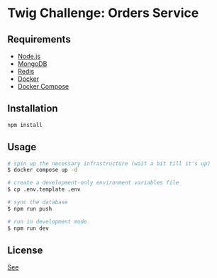 # Twig Challenge: Orders Service

## Requirements

- [Node.js](https://nodejs.org/en/)
- [MongoDB](https://www.mongodb.com/)
- [Redis](https://redis.io/)
- [Docker](https://www.docker.com/)
- [Docker Compose](https://docs.docker.com/compose/)

## Installation

```bash
npm install
```

## Usage

```bash
# spin up the necessary infrastructure (wait a bit till it's up)
$ docker compose up -d

# create a development-only environment variables file
$ cp .env.template .env

# sync the database
$ npm run push

# run in development mode
$ npm run dev
```

## License

[See](./LICENSE.md)
